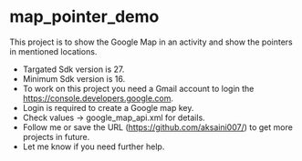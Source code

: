 # map_pointer_demo
This project is to show the Google Map in an activity and show the pointers in mentioned locations.
* Targated Sdk version is 27.
* Minimum Sdk version is 16.
* To work on this project you need a Gmail account to login the https://console.developers.google.com.
* Login is required to create a Google map key.
* Check values -> google_map_api.xml for details.
* Follow me or save the URL (https://github.com/aksaini007/) to get more projects in future.
* Let me know if you need further help.
